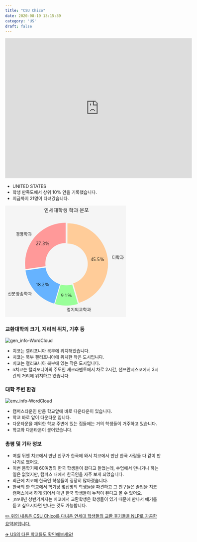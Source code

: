 ```yaml
---
title: "CSU Chico"
date: 2020-08-19 13:15:39
category: 'US'
draft: false
---
```


<iframe
width="600"
height="450"
frameborder="0" style="border:0"
src="https://www.google.com/maps/embed/v1/place?key=AIzaSyC9e1AME-pVmWC4hBpFdu5S4dKzyepa3HQ&q=CSU+Chico&center=39.7296988,-121.8497593&zoom=14" allowfullscreen>
</iframe>

* UNITED STATES
* 학생 만족도에서 상위 10% 안을 기록했습니다.
* 지금까지 21명이 다녀갔습니다. 

![department-info](../plots/US000022.png)
### 교환대학의 크기, 지리적 위치, 기후 등
![gen_info-WordCloud](../univ_wordclouds_okt/gen_info/US000022_gen_info_okt.png)

* 치코는 캘리포니아 북부에 위치해있습니다.
* 치코는 북부 캘리포니아에 위치한 작은 도시입니다.
* 치코는 캘리포니아 북부에 있는 작은 도시입니다.
* n치코는 캘리포니아의 주도인 새크라멘토에서 차로 2시간, 샌프란시스코에서 3시간의 거리에 위치하고 있습니다.


### 대학 주변 환경

![env_info-WordCloud](../univ_wordclouds_okt/env_info/US000022_env_info_okt.png)

* 캠퍼스타운인 만큼 학교앞에 바로 다운타운이 있습니다.
* 학교 바로 앞이 다운타운 입니다.
* 다운타운을 제외한 학교 주변에 있는 집들에는 거의 학생들이 거주하고 있습니다.
* 학교와 다운타운이 붙어있습니다.


### 총평 및 기타 정보 
* 며칠 뒤엔 치코에서 만난 친구가 한국에 와서 치코에서 만난 한국 사람들 다 같이 만나기로 했어요.
* 이번 봄학기때 60여명의 한국 학생들이 왔다고 들었는데, 수업에서 만나거나 하는 일은 없었지만, 캠퍼스 내에서 한국인을 자주 보게 되었습니다.
* 최근에 치코에 한국인 학생들이 굉장히 많아졌습니다.
* 한국의 한 학교에서 학기당 몇십명의 학생들을 파견하고 그 친구들은 졸업을 치코 캠퍼스에서 하게 되어서 매년 한국 학생들이 누적이 된다고 볼 수 있어요.
* ;nn내년 상반기까지는 치코에서 교환학생온 학생들이 있기 때문에 만나서 얘기를 듣고 싶으시다면 만나는 것도 가능합니다.


[✏️ 위의 내용은 CSU Chico를 다녀온 연세대 학생들의 교환 후기들을 NLP로 가공한 요약본입니다.](http://oia.yonsei.ac.kr/partner/expReport.asp?ucode=US000022&bgbn=A)

[✈️ US의 다른 학교들도 확인해보세요!](https://yonsei-exchange.netlify.app/?category=US)
